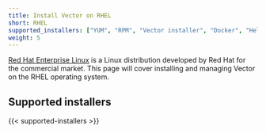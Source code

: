 ```yaml
---
title: Install Vector on RHEL
short: RHEL
supported_installers: ["YUM", "RPM", "Vector installer", "Docker", "Helm"]
weight: 5
---
```


[Red Hat Enterprise Linux][rhel] is a Linux distribution developed by Red Hat for the commercial market. This page will cover installing and managing Vector on the RHEL operating system.

## Supported installers

{{< supported-installers >}}

[rhel]: https://www.redhat.com/en/technologies/linux-platforms/enterprise-linux
